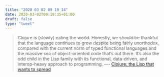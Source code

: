 ```yaml
---
title: "2020 03 02 09 19 34"
date: 2020-03-02T09:19:35+01:00
draft: false
type: "tweet"
---
```

> Clojure is (slowly) eating the world. Honestly, we should be thankful that the language continues to grow despite being fairly unorthodox, compared with the current norm of typed functional languages and the massive sea of object-oriented code that’s out there.  It’s also the odd child in the Lisp family with its functional, data-driven, and interop-heavy approach to programming. --- [Clojure: the Lisp that wants to spread](https://simongray.github.io/essays/spread.html)
